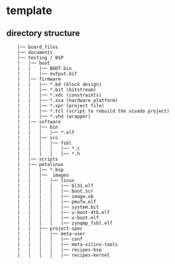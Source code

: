 # template
## directory structure
		|── board_files
		|── documents
		|── testing / BSP
		|   |── boot
		|   |   |── BOOT.bin
		|   |   |── output.bif  
		|   |── firmware
		|   |   |── *.bd (block design)
		|   |   |── *.bit (bitstream)
		|   |   |── *.xdc (constraints)
		|   |   |── *.xsa (hardware platform)
		|   |   |── *.xpr (project file)
		|   |   |── *.tcl (script to rebuild the vivado project)
		|   |   |── *.vhd (wrapper)
		|   |── software
		|   |   |── bin
		|   |   |   |── *.elf
		|   |   |── src
		|   |   |   |── fsbl
		|   |   |   |   |── *.c
		|   |   |   |   |── *.h
		|   |── scripts
		|   |── petalinux
		|   |   |── *.bsp
		|   |   |──  images
		|   |   |   |── linux 
		|   |   |   |   |── bl31.elf
		|   |   |   |   |── boot.scr
		|   |   |   |   |── image.ub
		|   |   |   |   |── pmufw.elf
		|   |   |   |   |── system.bit
		|   |   |   |   |── u-boot-dtb.elf
		|   |   |   |   |── u-boot.elf
		|   |   |   |   |── zynqmp_fsbl.elf
		|   |   |── project-spec
		|   |   |   |── meta-user
		|   |   |   |   |── conf
		|   |   |   |   |── meta-xilinx-tools
		|   |   |   |   |── recipes-bsp
		|   |   |   |   |── recipes-kernel

